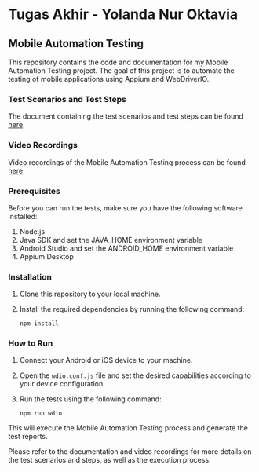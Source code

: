 # Tugas Akhir - Yolanda Nur Oktavia

## Mobile Automation Testing

This repository contains the code and documentation for my Mobile Automation Testing project. The goal of this project is to automate the testing of mobile applications using Appium and WebDriverIO.

### Test Scenarios and Test Steps

The document containing the test scenarios and test steps can be found [here](https://docs.google.com/spreadsheets/d/19O5IhHPQue_4US0HASc4xQOIMr0yjV_EJhtohMl-Kqw/edit?usp=sharing).

### Video Recordings

Video recordings of the Mobile Automation Testing process can be found [here](https://drive.google.com/file/d/1nA3rt-DoOGGQCMCqOD8J1T6RFqlJUrJ0/view?usp=drivesdk).

### Prerequisites

Before you can run the tests, make sure you have the following software installed:

1. Node.js
2. Java SDK and set the JAVA_HOME environment variable
3. Android Studio and set the ANDROID_HOME environment variable
4. Appium Desktop

### Installation

1. Clone this repository to your local machine.
2. Install the required dependencies by running the following command:

   ```
   npm install
   ```

### How to Run

1. Connect your Android or iOS device to your machine.
2. Open the `wdio.conf.js` file and set the desired capabilities according to your device configuration.
3. Run the tests using the following command:

   ```
   npm run wdio
   ```

This will execute the Mobile Automation Testing process and generate the test reports.

Please refer to the documentation and video recordings for more details on the test scenarios and steps, as well as the execution process.